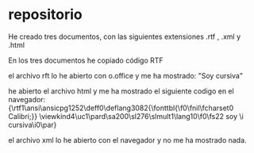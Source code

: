 # repositorio
He creado tres documentos, con las siguientes extensiones .rtf , .xml y .html

En los tres documentos he copiado código RTF 

el archivo rft lo he abierto con o.office y me ha mostrado:
"Soy cursiva"

he abierto el archivo html y me ha mostrado el siguiente codigo en el navegador:
{\rtf1\ansi\ansicpg1252\deff0\deflang3082{\fonttbl{\f0\fnil\fcharset0 Calibri;}} \viewkind4\uc1\pard\sa200\sl276\slmult1\lang10\f0\fs22 soy \i cursiva\i0\par}

el archivo xml lo he abierto con el navegador y no me ha mostrado nada.


